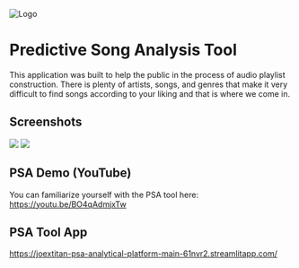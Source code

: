 
![Logo](https://www.citypng.com/public/uploads/preview/black-music-wave-sound-waves-rhythm-free-png-316319757241kbuiyklh2.png)


# Predictive Song Analysis Tool

This application was built to help the public in the process of audio playlist construction. 
There is plenty of artists, songs, and genres that make it very difficult to find songs according to your liking and that is where we come in.  


## Screenshots

![](img/PSA1.png)
![](img/PSA2.png)


## PSA Demo (YouTube)

You can familiarize yourself with the PSA tool here: https://youtu.be/BO4qAdmjxTw


## PSA Tool App

https://joextitan-psa-analytical-platform-main-61nvr2.streamlitapp.com/


